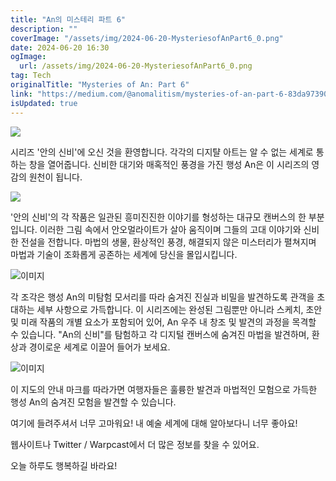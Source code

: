 ```yaml
---
title: "An의 미스테리 파트 6"
description: ""
coverImage: "/assets/img/2024-06-20-MysteriesofAnPart6_0.png"
date: 2024-06-20 16:30
ogImage:
  url: /assets/img/2024-06-20-MysteriesofAnPart6_0.png
tag: Tech
originalTitle: "Mysteries of An: Part 6"
link: "https://medium.com/@anomalitism/mysteries-of-an-part-6-83da973903bd"
isUpdated: true
---
```


<img src="/assets/img/2024-06-20-MysteriesofAnPart6_0.png" />

시리즈 '안의 신비'에 오신 것을 환영합니다. 각각의 디지턀 아트는 알 수 없는 세계로 통하는 창을 열어줍니다. 신비한 대기와 매혹적인 풍경을 가진 행성 An은 이 시리즈의 영감의 원천이 됩니다.

<img src="/assets/img/2024-06-20-MysteriesofAnPart6_1.png" />

'안의 신비'의 각 작품은 일관된 흥미진진한 이야기를 형성하는 대규모 캔버스의 한 부분입니다. 이러한 그림 속에서 안오멀라이트가 살아 움직이며 그들의 고대 이야기와 신비한 전설을 전합니다. 마법의 생물, 환상적인 풍경, 해결되지 않은 미스터리가 펼쳐지며 마법과 기술이 조화롭게 공존하는 세계에 당신을 몰입시킵니다.

<div class="content-ad"></div>

![이미지](/assets/img/2024-06-20-MysteriesofAnPart6_2.png)

각 조각은 행성 An의 미탐험 모서리를 따라 숨겨진 진실과 비밀을 발견하도록 관객을 초대하는 세부 사항으로 가득합니다. 이 시리즈에는 완성된 그림뿐만 아니라 스케치, 초안 및 미래 작품의 개별 요소가 포함되어 있어, An 우주 내 창조 및 발견의 과정을 목격할 수 있습니다. "An의 신비"를 탐험하고 각 디지털 캔버스에 숨겨진 마법을 발견하며, 환상과 경이로운 세계로 이끌어 들어가 보세요.

![이미지](/assets/img/2024-06-20-MysteriesofAnPart6_3.png)

이 지도의 안내 마크를 따라가면 여행자들은 훌륭한 발견과 마법적인 모험으로 가득한 행성 An의 숨겨진 모험을 발견할 수 있습니다.

<div class="content-ad"></div>

여기에 들려주셔서 너무 고마워요! 내 예술 세계에 대해 알아보다니 너무 좋아요!

웹사이트나 Twitter / Warpcast에서 더 많은 정보를 찾을 수 있어요.

오늘 하루도 행복하길 바라요!
